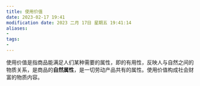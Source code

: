 ```yaml
---
title: 使用价值
date: 2023-02-17 19:41
modification date: 2023 二月 17日 星期五 19:41:14
aliases: 
- 
tags: 
- 
---
```


使用价值是指商品能满足人们某种需要的属性，即的有用性，反映人与自然之间的物质关系，是商品的**自然属性**，是一切劳动产品共有的属性。使用价值构成社会财富的物质内容。